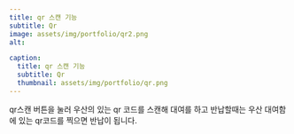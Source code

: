 ```yaml
---
title: qr 스캔 기능
subtitle: Qr
image: assets/img/portfolio/qr2.png
alt: 

caption:
  title: qr 스캔 기능
  subtitle: Qr
  thumbnail: assets/img/portfolio/qr.png
---
```

qr스캔 버튼을 눌러 우산의 있는 qr 코드를 스캔해 대여를 하고 반납할때는 우산 대여함에 있는 qr코드를 찍으면 반납이 됩니다.
